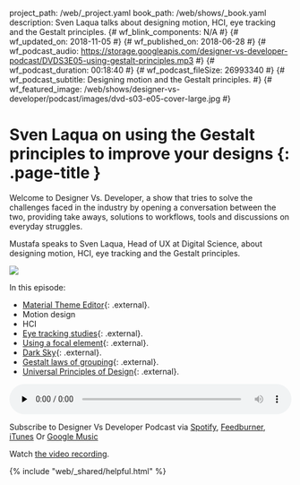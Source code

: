 project_path: /web/_project.yaml
book_path: /web/shows/_book.yaml
description: Sven Laqua talks about designing motion, HCI, eye tracking and the Gestalt principles.
{# wf_blink_components: N/A #}
{# wf_updated_on: 2018-11-05 #}
{# wf_published_on: 2018-06-28 #}
{# wf_podcast_audio: https://storage.googleapis.com/designer-vs-developer-podcast/DVDS3E05-using-gestalt-principles.mp3 #}
{# wf_podcast_duration: 00:18:40 #}
{# wf_podcast_fileSize: 26993340 #}
{# wf_podcast_subtitle: Designing motion and the Gestalt principles. #}
{# wf_featured_image: /web/shows/designer-vs-developer/podcast/images/dvd-s03-e05-cover-large.jpg #}


# Sven Laqua on using the Gestalt principles to improve your designs {: .page-title }

Welcome to Designer Vs. Developer, a show that tries to solve the
challenges faced in the industry by opening a conversation between
the two, providing take aways, solutions to workflows, tools and
discussions on everyday struggles.

Mustafa speaks to Sven Laqua, Head of UX at Digital Science, about
designing motion, HCI, eye tracking and the Gestalt principles.

<img
src="/web/shows/designer-vs-developer/podcast/images/dvd-s03-e05-cover.jpg"
class="attempt-right">

In this episode:

* [Material Theme Editor](http://bit.ly/2IBNsZO){: .external}.
* Motion design
* HCI
* [Eye tracking studies](http://bit.ly/2MyImjD){: .external}.
* [Using a focal element](http://bit.ly/2KwDye5){: .external}.
* [Dark Sky](http://bit.ly/2KkURT4){: .external}.
* [Gestalt laws of grouping](http://bit.ly/2z1c2UO){: .external}.
* [Universal Principles of Design](http://bit.ly/2IGUJrG){: .external}.

<audio style="width: 100%"
src="https://storage.googleapis.com/designer-vs-developer-podcast/DVDS3E05-using-gestalt-principles.mp3"
controls preload="none">

Subscribe to Designer Vs Developer Podcast via
<a href="http://bit.ly/mustafaOnSpotify">Spotify</a>,
<a href="https://goo.gl/USHXv8">Feedburner</a>,
<a href="https://goo.gl/1E9U0G">iTunes</a> Or
<a href="https://goo.gl/qCBlST">
Google Music</a>

Watch <a href="https://www.youtube.com/playlist?list=PLNYkxOF6rcIC60856GnLEV5GQXMxc9ByJ">
the video recording</a>.

{% include "web/_shared/helpful.html" %}